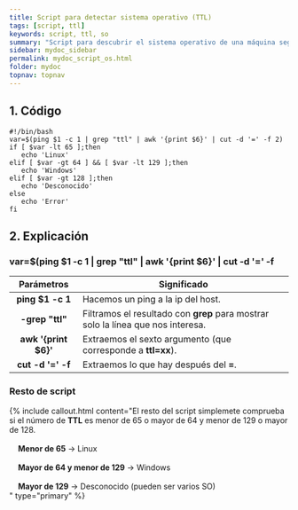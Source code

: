 ```yaml
---
title: Script para detectar sistema operativo (TTL)
tags: [script, ttl]
keywords: script, ttl, so
summary: "Script para descubrir el sistema operativo de una máquina según su ttl"
sidebar: mydoc_sidebar
permalink: mydoc_script_os.html
folder: mydoc
topnav: topnav
---
```

## 1. Código

```shell
#!/bin/bash
var=$(ping $1 -c 1 | grep "ttl" | awk '{print $6}' | cut -d '=' -f 2)
if [ $var -lt 65 ];then
   echo 'Linux'
elif [ $var -gt 64 ] && [ $var -lt 129 ];then
   echo 'Windows'
elif [ $var -gt 128 ];then
   echo 'Desconocido'
else
   echo 'Error'
fi
````

## 2. Explicación

### var=$(ping $1 -c 1 | grep "ttl" | awk '{print $6}' | cut -d '=' -f 

| Parámetros | Significado
|-------|--------
| <center><b>ping $1 -c 1</b></center> | Hacemos un ping a la ip del host.
| <center><b>-grep "ttl"</b></center> | Filtramos el resultado con **grep** para mostrar solo la línea que nos interesa.
| <center><b>awk '{print $6}'</b></center> | Extraemos el sexto argumento (que corresponde a **ttl=xx**).
| <center><b>cut -d '=' -f</b></center> | Extraemos lo que hay después del **=**.

### Resto de script
{% include callout.html content="El resto del script simplemete comprueba si el número de **TTL** es menor de 65 o mayor de 64 y menor de 129 o mayor de 128.<br/><br/>
&nbsp;&nbsp;&nbsp;&nbsp;**Menor de 65** → Linux<br/><br/>
&nbsp;&nbsp;&nbsp;&nbsp;**Mayor de 64 y menor de 129** → Windows<br/><br/>
&nbsp;&nbsp;&nbsp;&nbsp;**Mayor de 129** → Desconocido (pueden ser varios SO)<br/>" type="primary" %}

